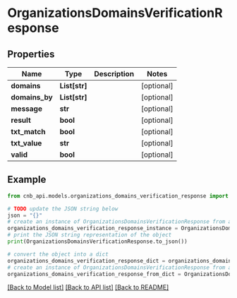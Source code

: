 # OrganizationsDomainsVerificationResponse


## Properties

Name | Type | Description | Notes
------------ | ------------- | ------------- | -------------
**domains** | **List[str]** |  | [optional] 
**domains_by** | **List[str]** |  | [optional] 
**message** | **str** |  | [optional] 
**result** | **bool** |  | [optional] 
**txt_match** | **bool** |  | [optional] 
**txt_value** | **str** |  | [optional] 
**valid** | **bool** |  | [optional] 

## Example

```python
from cnb_api.models.organizations_domains_verification_response import OrganizationsDomainsVerificationResponse

# TODO update the JSON string below
json = "{}"
# create an instance of OrganizationsDomainsVerificationResponse from a JSON string
organizations_domains_verification_response_instance = OrganizationsDomainsVerificationResponse.from_json(json)
# print the JSON string representation of the object
print(OrganizationsDomainsVerificationResponse.to_json())

# convert the object into a dict
organizations_domains_verification_response_dict = organizations_domains_verification_response_instance.to_dict()
# create an instance of OrganizationsDomainsVerificationResponse from a dict
organizations_domains_verification_response_from_dict = OrganizationsDomainsVerificationResponse.from_dict(organizations_domains_verification_response_dict)
```
[[Back to Model list]](../README.md#documentation-for-models) [[Back to API list]](../README.md#documentation-for-api-endpoints) [[Back to README]](../README.md)


